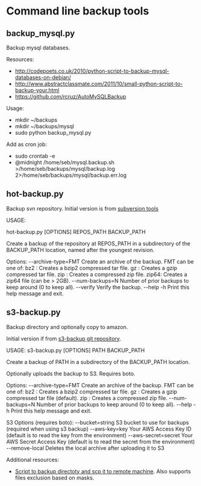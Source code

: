 Command line backup tools
============================================

backup_mysql.py
--------------------------------------------
Backup mysql databases.

Resources:

* http://codepoets.co.uk/2010/python-script-to-backup-mysql-databases-on-debian/
* http://www.abstractclassmate.com/2011/10/small-python-script-to-backup-your.html
* https://github.com/rcruz/AutoMySQLBackup

Usage:
* mkdir ~/backups
* mkdir ~/backups/mysql
* sudo python backup_mysql.py

Add as cron job:
* sudo crontab -e
* @midnight /home/seb/mysql.backup.sh >/home/seb/backups/mysql/backup.log 2>/home/seb/backups/mysql/backup.err.log

hot-backup.py
--------------------------------------------
Backup svn repository.
Initial version is from [subversion tools](http://svn.apache.org/repos/asf/subversion/trunk/tools/backup/hot-backup.py.in)

USAGE:

hot-backup.py [OPTIONS] REPOS_PATH BACKUP_PATH

Create a backup of the repository at REPOS_PATH in a subdirectory of
the BACKUP_PATH location, named after the youngest revision.

Options:
  --archive-type=FMT Create an archive of the backup. FMT can be one of:
                       bz2  : Creates a bzip2 compressed tar file.
                       gz   : Creates a gzip compressed tar file.
                       zip  : Creates a compressed zip file.
                       zip64: Creates a zip64 file (can be > 2GB).
  --num-backups=N    Number of prior backups to keep around (0 to keep all).
  --verify           Verify the backup.
  --help      -h     Print this help message and exit.


s3-backup.py
--------------------------------------------
Backup directory and optionally copy to amazon.

Initial version if from [s3-backup git repository](https://github.com/echamberlain/s3-backup).

USAGE: s3-backup.py [OPTIONS] PATH BACKUP_PATH

Create a backup of PATH in a subdirectory of
the BACKUP_PATH location.

Optionally uploads the backup to S3.  Requires boto.

Options:
  --archive-type=FMT   Create an archive of the backup. FMT can be one of:
                         bz2 : Creates a bzip2 compressed tar file.
                         gz  : Creates a gzip compressed tar file (default).
                         zip : Creates a compressed zip file.
  --num-backups=N      Number of prior backups to keep around (0 to keep all).
  --help      -h       Print this help message and exit.

S3 Options (requires boto):
  --bucket=string      S3 bucket to use for backups (required when using s3 backup)
  --aws-key=key        Your AWS Access Key ID (default is to read the key from the environment)
  --aws-secret=secret  Your AWS Secret Access Key (default is to read the secret from the environment)
  --remove-local       Deletes the local archive after uploading it to S3

Additional resources:
* [Script to backup directoty and scp it to remote machine](http://www.jonstjohn.com/post/25/Simple-Python-Server-Backup-Script). Also supports files exclusion based on masks.
